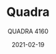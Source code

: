 ---
designer: "Pedrali R&D"
description: "Perfect%20expression%20of%20solid%20geometry%2C%20Quadra%20table%20is%20symbol%20of%20stability%20and%20functionality.%20Table%20with%20a%20pyramid-shaped%2C%20powder%20coated%2C%20sand-blasted%20cast-iron%20base%20and%20steel%20tube%20column.%20Available%20combined%20with%20square%20tops%20of%20different%20sizes%20and%20finishes."
image_primary: "img/Quadra_4160_01_zoom.jpg"
image_secondary: "img/Quadra_4160_02_zoom.jpg"
manufacturer: "Pedrali"
href: "https://www.pedrali.it/en/products/catalog/Table-QUADRA-4160/"
subtitle: "QUADRA 4160"
tags: 
  - "Pedrali"
  - "Central Base Tables"
title: "Quadra"
category: "Central Base Tables"
slug: "/manufacturers/pedrali/central-base-tables/pedrali-r-d-quadra"
date: "2021-02-19"
---
